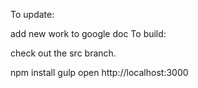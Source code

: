 To update:

add new work to google doc
To build:

check out the src branch.

npm install
gulp
open http://localhost:3000